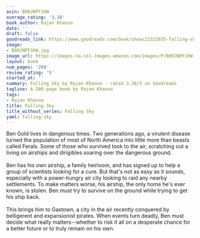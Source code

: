 ```yaml
---
asin: B00JNPF3XW
average_rating: '3.38'
book_author: Rajan Khanna
date: ''
draft: false
goodreads_link: https://www.goodreads.com/book/show/22322035-falling-sky
image:
- B00JNPF3XW.jpg
image_url: https://images-na.ssl-images-amazon.com/images/P/B00JNPF3XW.01._SCLZZZZZZZ.jpg
layout: book
num_pages: '260'
review_rating: '5'
started_at: ''
summary: Falling Sky by Rajan Khanna - rated 3.38/5 on Goodreads
tagline: A 260-page book by Rajan Khanna
tags:
- Rajan Khanna
title: Falling Sky
title_without_series: Falling Sky
yaml: falling-sky
---
```


Ben Gold lives in dangerous times. Two generations ago, a virulent disease turned the population of most of North America into little more than beasts called Ferals. Some of those who survived took to the air, scratching out a living on airships and dirigibles soaring over the dangerous ground. <br /><br />Ben has his own airship, a family heirloom, and has signed up to help a group of scientists looking for a cure. But that's not as easy as it sounds, especially with a power-hungry air city looking to raid any nearby settlements. To make matters worse, his airship, the only home he's ever known, is stolen. Ben must try to survive on the ground while trying to get his ship back.  <br /><br />This brings him to Gastown, a city in the air recently conquered by belligerent and expansionist pirates. When events turn deadly, Ben must decide what really matters--whether to risk it all on a desperate chance for a better future or to truly remain on his own.
